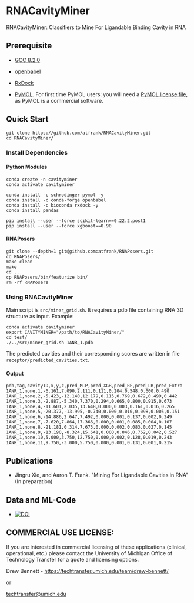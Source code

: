 # RNACavityMiner
RNACavityMiner: Classifiers to Mine For Ligandable Binding Cavity in RNA

## Prerequisite
* [GCC 8.2.0]()

* [openbabel](http://openbabel.org/wiki/Category:Installation)

* [RxDock](https://www.rxdock.org/)

* [PyMOL](https://pymol.org/). For first time PyMOL users: you will need a [PyMOL license file](https://pymol.org/2/buy.html?q=buy), as PyMOL is a commercial software.


## Quick Start
```
git clone https://github.com/atfrank/RNACavityMiner.git
cd RNACavityMiner/
```
### Install Dependencies

#### Python Modules
```
conda create -n cavityminer
conda activate cavityminer

conda install -c schrodinger pymol -y
conda install -c conda-forge openbabel
conda install -c bioconda rxdock -y
conda install pandas

pip install --user --force scikit-learn==0.22.2.post1
pip install --user --force xgboost==0.90 
```

#### RNAPosers
```
git clone --depth=1 git@github.com:atfrank/RNAPosers.git
cd RNAPosers/
make clean
make
cd ..
cp RNAPosers/bin/featurize bin/
rm -rf RNAPosers
```

### Using RNACavityMiner
Main script is `src/miner_grid.sh`. It requires a pdb file containing RNA 3D structure as input.
Example:
```
conda activate cavityminer
export CAVITYMINER="/path/to/RNACavityMiner/"
cd test/
./../src/miner_grid.sh 1ANR_1.pdb
```
The predicted cavities and their corresponding scores are written in file `receptor/predicted_cavities.txt`.

#### Output
```
pdb,tag,cavityID,x,y,z,pred_MLP,pred_XGB,pred_RF,pred_LR,pred_Extra
1ANR_1,none,1,-6.161,7.090,2.111,0.111,0.204,0.548,0.600,0.490
1ANR_1,none,2,-5.423,-12.140,12.179,0.115,0.769,0.672,0.499,0.442
1ANR_1,none,3,-2.887,-5.340,7.370,0.294,0.665,0.800,0.915,0.673
1ANR_1,none,4,-11.601,2.035,13.648,0.000,0.003,0.161,0.016,0.265
1ANR_1,none,5,-20.377,-13.995,-0.740,0.000,0.010,0.098,0.005,0.151
1ANR_1,none,6,-14.886,2.647,7.492,0.000,0.001,0.137,0.002,0.249
1ANR_1,none,7,-7.620,7.864,17.366,0.000,0.001,0.085,0.004,0.107
1ANR_1,none,8,-21.181,0.314,7.673,0.000,0.002,0.083,0.027,0.145
1ANR_1,none,9,-13.190,-8.324,15.641,0.000,0.046,0.762,0.042,0.527
1ANR_1,none,10,5.000,3.750,12.750,0.000,0.002,0.128,0.019,0.243
1ANR_1,none,11,9.750,-3.000,5.750,0.000,0.001,0.131,0.001,0.215
```
## Publications
* Jingru Xie, and Aaron T. Frank. "Mining For Ligandable Cavities in RNA" (In preparation)

## Data and ML-Code
* [![DOI](https://zenodo.org/badge/DOI/10.5281/zenodo.4049068.svg)](https://doi.org/10.5281/zenodo.4049068)

## COMMERCIAL USE LICENSE: 

If you are interested in commercial licensing of these applications (clinical, operational, etc.) please contact the University of Michigan Office of Technology Transfer for a quote and licensing options.

Drew Bennett - https://techtransfer.umich.edu/team/drew-bennett/

or

techtransfer@umich.edu




